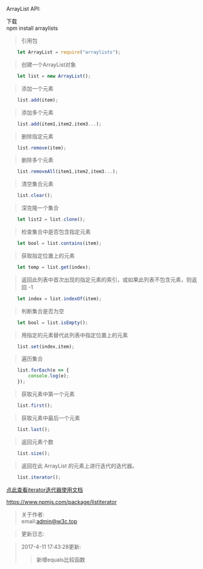 ArrayList API:

下载<br>
	npm install arraylists

>引用包
```javascript
	let ArrayList = require("arraylists");
```

>创建一个ArrayList对象
```javascript
	let list = new ArrayList();
```

>添加一个元素
```javascript
	list.add(item);
```

>添加多个元素
```javascript
	list.add(item1,item2,item3...);
```

>删除指定元素
```javascript
	list.remove(item);
```

>删除多个元素
```javascript
	list.removeAll(item1,item2,item3...);
```

>清空集合元素
```javascript
	list.clear();
```

>深克隆一个集合
```javascript
	let list2 = list.clone();
```

>检查集合中是否包含指定元素
```javascript
	let bool = list.contains(item);
```

>获取指定位置上的元素
```javascript
	let temp = list.get(index);
```

>返回此列表中首次出现的指定元素的索引，或如果此列表不包含元素，则返回 -1
```javascript
	let index = list.indexOf(item);
```

>判断集合是否为空
```javascript
	let bool = list.isEmpty();
```

>用指定的元素替代此列表中指定位置上的元素
```javascript
	list.set(index,item);
```

>遍历集合
```javascript
	list.forEach(e => {
		console.log(e);
	});
```

>获取元素中第一个元素
```javascript
	list.first();
```

>获取元素中最后一个元素
```javascript
	list.last();
```

>返回元素个数
```javascript
	list.size();
```

>返回在此 ArrayList 的元素上进行迭代的迭代器。
```javascript
	list.iterator();
```

[点此查看iterator迭代器使用文档](https://www.npmjs.com/package/listiterator)

https://www.npmjs.com/package/listiterator

>关于作者:<br>
	email:admin@w3c.top

>更新日志:<br>

>2017-4-11 17:43:28更新:<br>
>>新增equals比较函数
